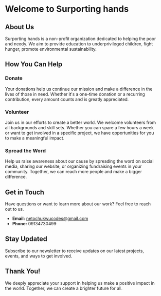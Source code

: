 # Welcome to Surporting hands

## About Us
Surporting hands is a non-profit organization dedicated to helping the poor and needy. We aim to provide education to underprivileged children, fight hunger, promote environmental sustainability.

## How You Can Help
### Donate
Your donations help us continue our mission and make a difference in the lives of those in need. Whether it's a one-time donation or a recurring contribution, every amount counts and is greatly appreciated.


### Volunteer
Join us in our efforts to create a better world. We welcome volunteers from all backgrounds and skill sets. Whether you can spare a few hours a week or want to get involved in a specific project, we have opportunities for you to make a meaningful impact.


### Spread the Word
Help us raise awareness about our cause by spreading the word on social media, sharing our website, or organizing fundraising events in your community. Together, we can reach more people and make a bigger difference.


## Get in Touch
Have questions or want to learn more about our work? Feel free to reach out to us.
- **Email:** netochukwucodes@gmail.com
- **Phone:** 09134730499 


## Stay Updated
Subscribe to our newsletter to receive updates on our latest projects, events, and ways to get involved.


## Thank You!
We deeply appreciate your support in helping us make a positive impact in the world. Together, we can create a brighter future for all.

